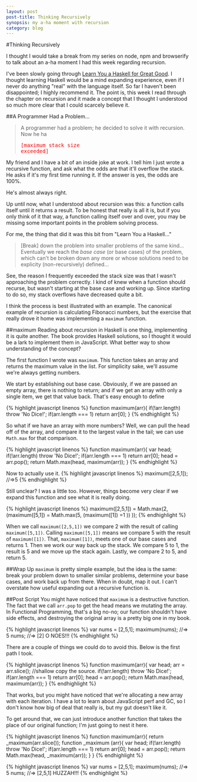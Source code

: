 ```yaml
---
layout: post
post-title: Thinking Recursively
synopsis: my a-ha moment with recursion
category: blog
---    
```

#Thinking Recursively

I thought I would take a break from my series on node, npm and browserify to talk about an a-ha moment I had this week regarding recursion.

I've been slowly going through [Learn You a Haskell for Great Good](http://learnyouahaskell.com/). I thought learning Haskell would be a mind expanding experience, even if I never do anything "real" with the language itself. So far I haven't been disappointed; I highly recommend it. The point is, this week I read through the chapter on recursion and it made a concept that I thought I understood so much more clear that I could scarcely believe it.

##A Programmer Had a Problem...

>A programmer had a problem; he decided to solve it with recursion. Now he ha <pre style="color: red">[maximum stack size exceeded]</pre>

My friend and I have a bit of an inside joke at work. I tell him I just wrote a recursive function, and ask what the odds are that it'll overflow the stack. He asks if it's my first time running it. If the answer is yes, the odds are 100%. 

He's almost always right.

Up until now, what I understood about recursion was this: a function calls itself until it returns a result. To be honest that really is all it is, but if you only think of it that way, a function calling itself over and over, you may be missing some important points in the problem solving process.

For me, the thing that did it was this bit from "Learn You a Haskell..."

>[Break] down the problem into smaller problems of the same kind&#8230; Eventually we reach the _base case_ (or base cases) of the problem, which can't be broken down any more or whose solutions need to be explicity (non-recursively) defined&#8230;

See, the reason I frequently exceeded the stack size was that I wasn't approaching the problem correctly. I kind of knew when a function should recurse, but wasn't starting at the base case and working up. Since starting to do so, my stack overflows have decreased quite a bit.

I think the process is best illustrated with an example. The canonical example of recursion is calculating Fibonacci numbers, but the exercise that really drove it home was implementing a <code>maximum</code> function.

##maximum
Reading about recursion in Haskell is one thing, implementing it is quite another. The book provides Haskell solutions, so I thought it would be a lark to implement them in JavaScript. What better way to show understanding of the concept?

The first function I wrote was <code>maximum</code>. This function takes an array and returns the maximum value in the list. For simplicity sake, we'll assume we're always getting numbers.

We start by establishing out base case. Obviously, if we are passed an empty array, there is nothing to return; and if we get an array with only a single item, we get that value back. That's easy enough to define

{% highlight javascript linenos %}
function maximum(arr){
	if(!arr.length) throw 'No Dice!';
	if(arr.length === 1) return arr[0];
}
{% endhighlight %}

So what if we have an array with more numbers? Well, we can pull the head off of the array, and compare it to the largest value in the tail; we can use <code>Math.max</code> for that comparison.

{% highlight javascript linenos %}
function maximum(arr){
	var head;
	if(!arr.length) throw 'No Dice!';
	if(arr.length === 1) return arr[0];
	head = arr.pop();
	return Math.max(head, maximum(arr));
}
{% endhighlight %}

Now to actually use it.
{% highlight javascript linenos %}
maximum([2,5,1]); //=>5
{% endhighlight %}

Still unclear? I was a little too. However, things become very clear if we expand this function and see what it is really doing.

{% highlight javascript linenos %}
maximum([2,5,1]) = 
	Math.max(2,(maximum([5,1]) = 
		Math.max(5, (maximum([1]) =1 ))
	));
{% endhighlight %}

When we call <code>maximum([2,5,1])</code> we compare 2 with the result of calling <code>maximum([5,1])</code>. Calling <code>maximum([5,1])</code> means we compare 5 with the result of <code>maximum([1])</code>. That, <code>maximum([1])</code>, meets one of our base cases and returns 1. Then we work our way back up the stack. We compare 5 to 1, the result is 5 and we move up the stack again. Lastly, we compare 2 to 5, and return 5.

##Wrap Up
<code>maximum</code> is pretty simple example, but the idea is the same: break your problem down to smaller similar problems, determine your base cases, and work back up from there. When in doubt, map it out. I can't overstate how useful expanding out a recursive function is.

##Post Script
You might have noticed that <code>maximum</code> is a destructive function. The fact that we call <code>arr.pop</code> to get the head means we mutating the array. In Functional Programming, that's a big no-no; our function shouldn't have side effects, and destroying the original array is a pretty big one in my book. 

{% highlight javascript linenos %}
var nums = [2,5,1];
maximum(nums); //=> 5
nums; //=> [2] O NOES!!!
{% endhighlight %}

There are a couple of things we could do to avoid this. Below is the first path I took.

{% highlight javascript linenos %}
function maximum(arr){
	var head;
	arr = arr.slice(); //shallow copy the source.
	if(!arr.length) throw 'No Dice!';
	if(arr.length === 1) return arr[0];
	head = arr.pop();
	return Math.max(head, maximum(arr));
}
{% endhighlight %}

That works, but you might have noticed that we're allocating a new array with each iteration. I have a lot to learn about JavaScript perf and GC, so I don't know how big of deal that really is, but my gut doesn't like it. 

To get around that, we can just introduce another function that takes the place of our original function; I'm just going to nest it here.

{% highlight javascript linenos %}
function maximum(arr){
	return _maximum(arr.slice());
	function _maximum (arr){
		var head;
		if(!arr.length) throw 'No Dice!';
		if(arr.length === 1) return arr[0];
		head = arr.pop();
		return Math.max(head, _maximum(arr));
    }
}
{% endhighlight %}

{% highlight javascript linenos %}
var nums = [2,5,1];
maximum(nums); //=> 5
nums; //=> [2,5,1] HUZZAH!!!
{% endhighlight %}